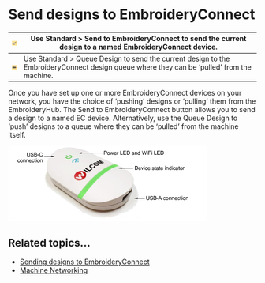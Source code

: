 # Send designs to EmbroideryConnect

| ![SendToEmbroideryConnect.png](assets/SendToEmbroideryConnect.png) | Use Standard > Send to EmbroideryConnect to send the current design to a named EmbroideryConnect device.                                  |
| ------------------------------------------------------------------ | ----------------------------------------------------------------------------------------------------------------------------------------- |
| ![QueueDesign.png](assets/QueueDesign.png)                         | Use Standard > Queue Design to send the current design to the EmbroideryConnect design queue where they can be ‘pulled’ from the machine. |

Once you have set up one or more EmbroideryConnect devices on your network, you have the choice of ‘pushing’ designs or ‘pulling’ them from the EmbroideryHub. The Send to EmbroideryConnect button allows you to send a design to a named EC device. Alternatively, use the Queue Design to ‘push’ designs to a queue where they can be ‘pulled’ from the machine itself.

![EC-Device.png](assets/EC-Device.png)

## Related topics...

- [Sending designs to EmbroideryConnect](../network/Sending_designs_to_EmbroideryConnect)
- [Machine Networking](../network/Machine_Networking)

